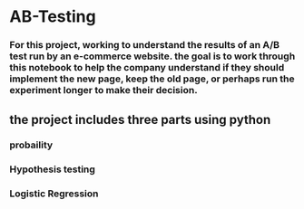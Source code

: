 # AB-Testing
### For this project,  working to understand the results of an A/B test run by an e-commerce website. the goal is to work through this notebook to help the company understand if they should implement the new page, keep the old page, or perhaps run the experiment longer to make their decision.

## the project includes three parts using python
### probaility 
### Hypothesis testing 
### Logistic Regression
